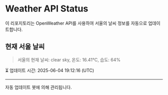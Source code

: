 
# Weather API Status

이 리포지토리는 OpenWeather API를 사용하여 서울의 날씨 정보를 자동으로 업데이트합니다.

## 현재 서울 날씨
> 서울의 현재 날씨: clear sky, 온도: 16.41°C, 습도: 64%

⏳ 업데이트 시간: 2025-06-04 19:12:16 (UTC)

---
자동 업데이트 봇에 의해 관리됩니다.
